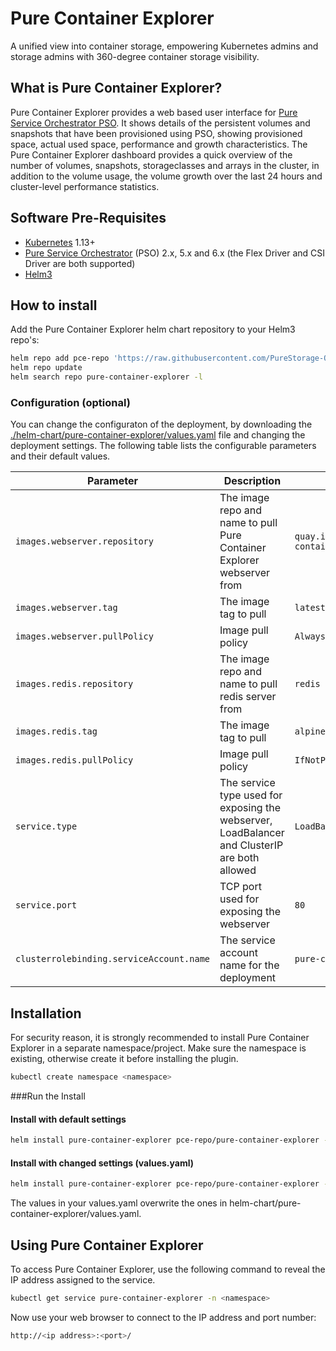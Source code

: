 # Pure Container Explorer

A unified view into container storage, empowering Kubernetes admins and storage admins with 360-degree container storage visibility.

## What is Pure Container Explorer?

Pure Container Explorer provides a web based user interface for [Pure Service Orchestrator PSO](https://github.com/purestorage/helm-charts). It shows details of the persistent volumes and snapshots that have been provisioned using PSO, showing provisioned space, actual used space, performance and growth characteristics. The Pure Container Explorer dashboard provides a quick overview of the number of volumes, snapshots, storageclasses and arrays in the cluster, in addition to the volume usage, the volume growth over the last 24 hours and cluster-level performance statistics.

## Software Pre-Requisites
- [Kubernetes](https://kubernetes.io/) 1.13+
- [Pure Service Orchestrator](https://github.com/purestorage/helm-charts) (PSO) 2.x, 5.x and 6.x (the Flex Driver and CSI Driver are both supported)
- [Helm3](https://helm.sh/)

## How to install
Add the Pure Container Explorer helm chart repository to your Helm3 repo's:

```bash
helm repo add pce-repo 'https://raw.githubusercontent.com/PureStorage-OpenConnect/pure-container-explorer/master/'
helm repo update
helm search repo pure-container-explorer -l
```

### Configuration (optional)
You can change the configuraton of the deployment, by downloading the [./helm-chart/pure-container-explorer/values.yaml](./helm-chart/pure-container-explorer/values.yaml) file and changing the deployment settings. The following table lists the configurable parameters and their default values.

| Parameter                                      | Description                                                                                                                                                | Default                                       |
|------------------------------------------------|------------------------------------------------------------------------------------------------------------------------------------------------------------|-----------------------------------------------|
| `images.webserver.repository`                  | The image repo and name to pull Pure Container Explorer webserver from                                                                                               | `quay.io/purestorage/pure-container-explorer`       |
| `images.webserver.tag`                         | The image tag to pull                                                                                                                                      | `latest`                                      |
| `images.webserver.pullPolicy`                  | Image pull policy                                                                                                                                          | `Always`                                      |
| `images.redis.repository`                      | The image repo and name to pull redis server from                                                                                                          | `redis`                                       |
| `images.redis.tag`                             | The image tag to pull                                                                                                                                      | `alpine`                                      |
| `images.redis.pullPolicy`                      | Image pull policy                                                                                                                                          | `IfNotPresent`                                |
| `service.type`                                 | The service type used for exposing the webserver, LoadBalancer and ClusterIP are both allowed                                                              | `LoadBalancer`                                |
| `service.port`                                 | TCP port used for exposing the webserver                                                                                                                   | `80`                                          |
| `clusterrolebinding.serviceAccount.name`       | The service account name for the deployment                                                                                                                | `pure-container-explorer`                               |


## Installation
For security reason, it is strongly recommended to install Pure Container Explorer in a separate namespace/project. Make sure the namespace is existing, otherwise create it before installing the plugin.

```bash
kubectl create namespace <namespace>
```

###Run the Install

#### Install with default settings

```bash
helm install pure-container-explorer pce-repo/pure-container-explorer --namespace <namespace>
```

#### Install with changed settings (values.yaml)

```bash
helm install pure-container-explorer pce-repo/pure-container-explorer --namespace <namespace> -f <your_own_dir>/yourvalues.yaml
```

The values in your values.yaml overwrite the ones in helm-chart/pure-container-explorer/values.yaml.

## Using Pure Container Explorer
To access Pure Container Explorer, use the following command to reveal the IP address assigned to the service.

```bash
kubectl get service pure-container-explorer -n <namespace>
```
Now use your web browser to connect to the IP address and port number:
```bash
http://<ip address>:<port>/
